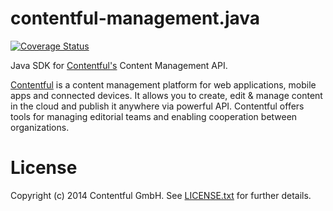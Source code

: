 contentful-management.java
===============

[![Coverage Status](https://coveralls.io/repos/contentful/contentful-management.java/badge.png?branch=master)](https://coveralls.io/r/contentful/contentful-management.java?branch=master)

Java SDK for [Contentful's][1] Content Management API.

[Contentful][1] is a content management platform for web applications, mobile apps and connected devices. It allows you to create, edit & manage content in the cloud and publish it anywhere via powerful API. Contentful offers tools for managing editorial teams and enabling cooperation between organizations.

License
=======

Copyright (c) 2014 Contentful GmbH. See [LICENSE.txt][2] for further details.


 [1]: https://www.contentful.com
 [2]: https://todo-license.com
